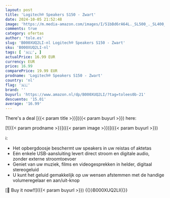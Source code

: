```yaml
---
layout: post
title: 'Logitech® Speakers S150 - Zwart'
date: 2024-10-05 21:52:48
image: 'https://m.media-amazon.com/images/I/51bBd6rA64L._SL500_._SL400_.jpg'
comments: true
category: ofertas
author: 'tole.es'
slug: 'B000XUQ2LI-nl Logitech® Speakers S150 - Zwart'
sku: 'B000XUQ2LI-nl'
tags: [ '🇳🇱', ]
actualPrice: 16.99 EUR
currency: EUR
price: 16.99
comparePrice: 19.99 EUR
prodname: 'Logitech® Speakers S150 - Zwart'
country: 'nl'
flag: '🇳🇱'
brand: ''
buyurl: 'https://www.amazon.nl/dp/B000XUQ2LI/?tag=tolees0b-21'
descuento: '15.01'
average: '16.99'
---
```


There's a deal [{{< param title >}}]({{< param buyurl >}})  here:

[![{{< param prodname >}}]({{< param image >}})]({{< param buyurl >}})

ℹ️:

- Het opbergdoosje beschermt uw speakers in uw reistas of aktetas
- Eén enkele USB-aansluiting levert direct stroom en digitale audio, zonder externe stroomtoevoer
- Geniet van uw muziek, films en videogesprekken in helder, digitaal stereogeluid
- U kunt het geluid gemakkelijk op uw wensen afstemmen met de handige volumeregelaar en aan/uit-knop

[🛒 Buy it now!!]({{< param buyurl >}})
{{<world>}}B000XUQ2LI{{</world>}}
